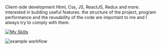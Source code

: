 Client-side development Html, Css, JS, ReactJS, Redux and more. interested in building useful features. the structure of the project, program performance and the reusability of the code are important to me and I always try to comply with them.

[![My Skills](https://skillicons.dev/icons?i=html,css,js,react,redux)](https://skillicons.dev)

![example workflow](https://img.shields.io/badge/Coding-always-brightgreen)
